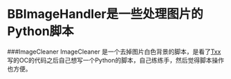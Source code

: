 # BBImageHandler是一些处理图片的Python脚本
###ImageCleaner
ImageCleaner 是一个去掉图片白色背景的脚本，是看了[Txx](http://mp.weixin.qq.com/s?__biz=MzIwMTYzMzcwOQ==&mid=2650948447&idx=1&sn=7718c3c319ec05df74ce7d68535665d3&scene=1&srcid=0908Z3m2QPZAsElkXaXIMe4W#rd)写的OC的代码之后自己想写一个Python的脚本，自己练练手，然后觉得脚本操作也方便。
